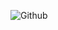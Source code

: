 ![Github](https://opengraph.githubassets.com/b45605520fabeb96af90f868c2f245d3a32e925724ae9fd3ca4d922640fb589b/Abubakersiddique761/GenerateX)
